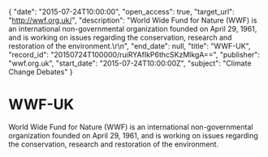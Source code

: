 {
  "date": "2015-07-24T10:00:00", 
  "open_access": true, 
  "target_url": "http://wwf.org.uk/", 
  "description": "World Wide Fund for Nature (WWF) is an international non-governmental organization founded on April 29, 1961, and is working on issues regarding the conservation, research and restoration of the environment.\r\n", 
  "end_date": null, 
  "title": "WWF-UK", 
  "record_id": "20150724T100000/ruiRYAfIkP6thcSKzMlkgA==", 
  "publisher": "wwf.org.uk", 
  "start_date": "2015-07-24T10:00:00Z", 
  "subject": "Climate Change Debates"
}

# WWF-UK

World Wide Fund for Nature (WWF) is an international non-governmental organization founded on April 29, 1961, and is working on issues regarding the conservation, research and restoration of the environment.
